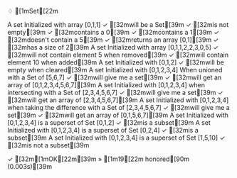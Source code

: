 
♢ [1mSet[22m

  A set Initialized with array [0,1,1]
    ✓ [32mwill be a Set[39m
    ✓ [32mis not empty[39m
    ✓ [32mcontains a 0[39m
    ✓ [32mcontains a 1[39m
    ✓ [32mdoesn't contain a 5[39m
    ✓ [32mreturns an array [0,1][39m
    ✓ [32mhas a size of 2[39m
  A set Initialized with array [0,1,1,2,2,3,0,5]
    ✓ [32mwill not contain element 5 when removed[39m
    ✓ [32mwill contain element 10 when added[39m
  A set Initialized with [0,1,2]
    ✓ [32mwill be empty when cleared[39m
  A set Initialized with [0,1,2,3,4] When unioned with a Set of [5,6,7]
    ✓ [32mwill give me a set[39m
    ✓ [32mwill get an array of [0,1,2,3,4,5,6,7][39m
  A set Initialized with [0,1,2,3,4] when intersecting with a Set of [2,3,4,5,6,7]
    ✓ [32mwill give me a set[39m
    ✓ [32mwill get an array of [2,3,4,5,6,7][39m
  A set Initialized with [0,1,2,3,4] when taking the difference with a Set of [2,3,4,5,6,7]
    ✓ [32mwill give me a set[39m
    ✓ [32mwill get an array of [0,1,5,6,7][39m
  A set Initialized with [0,1,2,3,4] is a superset of Set [0,1,2]
    ✓ [32mis a subset[39m
  A set Initialized with [0,1,2,3,4] is a superset of Set [0,2,4]
    ✓ [32mis a subset[39m
  A set Initialized with [0,1,2,3,4] is a superset of Set [1,5,10]
    ✓ [32mis not a subset[39m
 
✓ [32m[1mOK[22m[39m » [1m19[22m honored[90m (0.003s)[39m
